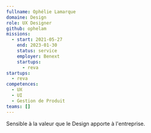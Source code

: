 ```yaml
---
fullname: Ophélie Lamarque
domaine: Design
role: UX Designer
github: ophelam
missions:
  - start: 2021-05-27
    end: 2023-01-30
    status: service
    employer: Benext
    startups:
      - reva
startups:
  - reva
competences:
  - UX
  - UI
  - Gestion de Produit
teams: []
---
```

Sensible à la valeur que le Design apporte à l'entreprise.